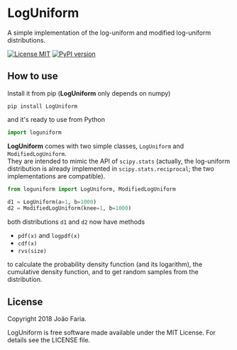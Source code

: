 # LogUniform

A simple implementation of the log-uniform and modified log-uniform distributions.


[![License MIT](http://img.shields.io/badge/license-MIT-blue.svg?style=flat)](https://github.com/j-faria/LogUniform/blob/master/LICENSE)
[![PyPI version](https://badge.fury.io/py/LogUniform.svg)](https://pypi.org/project/LogUniform/)


How to use
----------

Install it from pip (**LogUniform** only depends on numpy)

```
pip install LogUniform
```

and it's ready to use from Python

```python
import loguniform
```



**LogUniform** comes with two simple classes, `LogUniform` and `ModifiedLogUniform`.  
They are intended to mimic the API of `scipy.stats`
(actually, the log-uniform distribution is already implemented in `scipy.stats.reciprocal`;
the two implementations are compatible).

```python
from loguniform import LogUniform, ModifiedLogUniform

d1 = LogUniform(a=1, b=1000)
d2 = ModifiedLogUniform(knee=1, b=1000)
```

both distributions `d1` and `d2` now have methods

- `pdf(x)` and `logpdf(x)`
- `cdf(x)`
- `rvs(size)`

to calculate the probability density function (and its logarithm), 
the cumulative density function, and to get random samples from the distribution.

License
-------

Copyright 2018 João Faria.

LogUniform is free software made available under the MIT License. For details see the LICENSE file.
